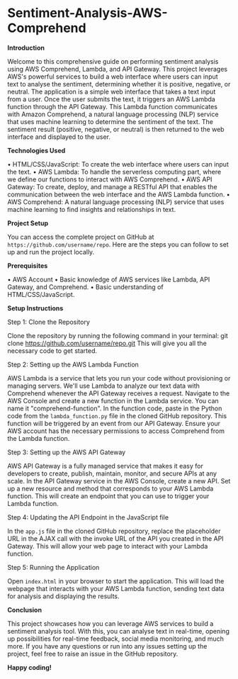 # Sentiment-Analysis-AWS-Comprehend

**Introduction**

Welcome to this comprehensive guide on performing sentiment analysis using AWS Comprehend, Lambda, and API Gateway. This project leverages AWS's powerful services to build a web interface where users can input text to analyse the sentiment, determining whether it is positive, negative, or neutral.
The application is a simple web interface that takes a text input from a user. Once the user submits the text, it triggers an AWS Lambda function through the API Gateway. This Lambda function communicates with Amazon Comprehend, a natural language processing (NLP) service that uses machine learning to determine the sentiment of the text. The sentiment result (positive, negative, or neutral) is then returned to the web interface and displayed to the user.

**Technologies Used**

•	HTML/CSS/JavaScript: To create the web interface where users can input the text.
•	AWS Lambda: To handle the serverless computing part, where we define our functions to interact with AWS Comprehend.
•	AWS API Gateway: To create, deploy, and manage a RESTful API that enables the communication between the web interface and the AWS Lambda function.
•	AWS Comprehend: A natural language processing (NLP) service that uses machine learning to find insights and relationships in text.

**Project Setup**

You can access the complete project on GitHub at `https://github.com/username/repo`. Here are the steps you can follow to set up and run the project locally.

**Prerequisites**

•	AWS Account
•	Basic knowledge of AWS services like Lambda, API Gateway, and Comprehend.
•	Basic understanding of HTML/CSS/JavaScript.

**Setup Instructions**

Step 1: Clone the Repository

Clone the repository by running the following command in your terminal: 
git clone https://github.com/username/repo.git
This will give you all the necessary code to get started.

Step 2: Setting up the AWS Lambda Function

AWS Lambda is a service that lets you run your code without provisioning or managing servers. We'll use Lambda to analyze our text data with Comprehend whenever the API Gateway receives a request.
Navigate to the AWS Console and create a new function in the Lambda service. You can name it "comprehend-function". In the function code, paste in the Python code from the `lambda_function.py` file in the cloned GitHub repository. This function will be triggered by an event from our API Gateway.
Ensure your AWS account has the necessary permissions to access Comprehend from the Lambda function.

Step 3: Setting up the AWS API Gateway

AWS API Gateway is a fully managed service that makes it easy for developers to create, publish, maintain, monitor, and secure APIs at any scale.
In the API Gateway service in the AWS Console, create a new API. Set up a new resource and method that corresponds to your AWS Lambda function. This will create an endpoint that you can use to trigger your Lambda function.

Step 4: Updating the API Endpoint in the JavaScript file

In the `app.js` file in the cloned GitHub repository, replace the placeholder URL in the AJAX call with the invoke URL of the API you created in the API Gateway. This will allow your web page to interact with your Lambda function.

Step 5: Running the Application

Open `index.html` in your browser to start the application. This will load the webpage that interacts with your AWS Lambda function, sending text data for analysis and displaying the results.


**Conclusion**

This project showcases how you can leverage AWS services to build a sentiment analysis tool. With this, you can analyse text in real-time, opening up possibilities for real-time feedback, social media monitoring, and much more. If you have any questions or run into any issues setting up the project, feel free to raise an issue in the GitHub repository.

**Happy coding!**

